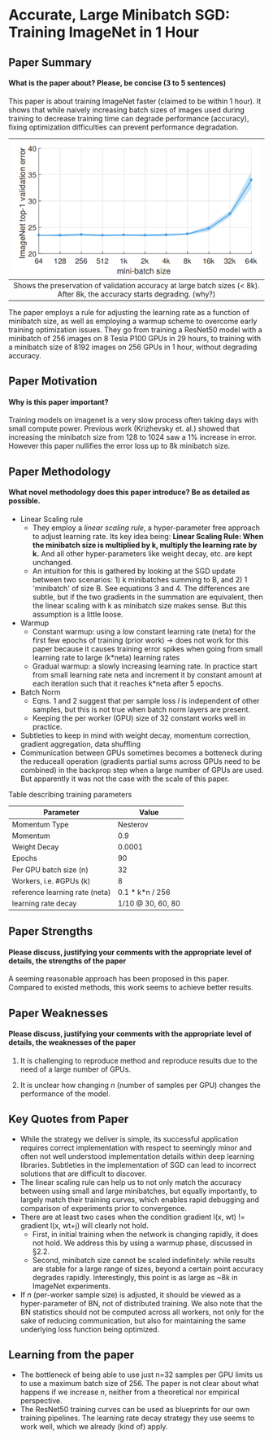 # Accurate, Large Minibatch SGD: Training ImageNet in 1 Hour

## Paper Summary
#### What is the paper about? Please, be concise (3 to 5 sentences)
This paper is about training ImageNet faster (claimed to be within 1 hour). It shows that while naively increasing batch sizes of images used during training to decrease training time can degrade performance (accuracy), fixing optimization difficulties can prevent performance degradation.

| ![alt text](../images/training_imagenet_in_one_hour.PNG) |
|:--:|
| Shows the preservation of validation accuracy at large batch sizes (< 8k). After 8k, the accuracy starts degrading. (why?) |

The paper employs a rule for adjusting the learning rate as a function of minibatch size, as well as employing a warmup scheme to overcome early training optimization issues.
They go from training a ResNet50 model with a minibatch of 256 images on 8 Tesla P100 GPUs in 29 hours, to training with a minibatch size of 8192 images on 256 GPUs in 1 hour, without degrading accuracy.


## Paper Motivation
#### Why is this paper important?
Training models on imagenet is a very slow process often taking days with small compute power. Previous work (Krizhevsky et. al.) showed that increasing the minibatch size from 128 to 1024 saw a 1% increase in error. However this paper nullifies the error loss up to 8k minibatch size.

## Paper Methodology
#### What novel methodology does this paper introduce? Be as detailed as possible.
- Linear Scaling rule
  - They employ a *linear scaling rule*, a hyper-parameter free approach to adjust learning rate. Its key idea being: **Linear Scaling Rule: When the minibatch size is multiplied by k, multiply the learning rate by k.** And all other hyper-parameters like weight decay, etc. are kept unchanged.
  - An intuition for this is gathered by looking at the SGD update between two scenarios: 1) k minibatches summing to B, and 2) 1 'minibatch' of size B. See equations 3 and 4. The differences are subtle, but if the two gradients in the summation are equivalent, then the linear scaling with k as minibatch size makes sense. But this assumption is a little loose.
- Warmup
  - Constant warmup: using a low constant learning rate (neta) for the first few epochs of training (prior work) -> does not work for this paper because it causes training error spikes when going from small learning rate to large (k*neta) learning rates
  - Gradual warmup: a slowly increasing learning rate. In practice start from small learning rate neta and increment it by constant amount at each iteration such that it reaches k*neta after 5 epochs.
- Batch Norm
  - Eqns. 1 and 2 suggest that per sample loss *l* is independent of other samples, but this is not true when batch norm layers are present.
  - Keeping the per worker (GPU) size of 32 constant works well in practice.
- Subtleties to keep in mind with weight decay, momentum correction, gradient aggregation, data shuffling
- Communication between GPUs sometimes becomes a botteneck during the reduceall operation (gradients partial sums across GPUs need to be combined) in the backprop step when a large number of GPUs are used. But apparently it was not the case with the scale of this paper.

Table describing training parameters

| Parameter   | Value |
| ----------- | ----------- |
| Momentum Type    | Nesterov        |
| Momentum   | 0.9        |
| Weight Decay   | 0.0001    |
| Epochs  | 90        |
| Per GPU batch size (n)  | 32        |
| Workers, i.e. #GPUs (k) | 8 |
| reference learning rate (neta) | 0.1 * k*n / 256 |
| learning rate decay | 1/10 @ 30, 60, 80 |

## Paper Strengths
#### Please discuss, justifying your comments with the appropriate level of details, the strengths of the paper
<!--  (i.e. novelty, theoretical approach and/or technical correctness, adequate evaluation, clarity, etc). For instance, a theoretical paper may need no experiments, while a paper with a new approach may require comparisons to existing methods. -->
A seeming reasonable approach has been proposed in this paper. Compared to existed methods, this work seems to achieve better results.

## Paper Weaknesses
#### Please discuss, justifying your comments with the appropriate level of details, the weaknesses of the paper
<!-- (i.e. lack of novelty – given references to prior work-, lack of novelty, technical errors, or/and insufficient evaluation, etc). Note: If you think there is an error in the paper, please explain why it is an error. Also remember that theoretical results/ideas are essential to CVPR (some theoretical papers may not need to have experiments). If the theory is novel and interesting, but the results did not outperform other existing algorithms, it is not necessarily a reason to reject. It is not appropriate to ask for comparisons with unpublished papers and papers published after the CVPR deadline. In all cases, please be polite and constructive. CVPR 2018 policy on dual submission and arxiv appears at: http://cvpr2018.thecvf.com/submission/main_conference/author_guidelines.	However, as to the novelty and the experimental results, I have the concerns as follows: -->

1. It is challenging to reproduce method and reproduce results due to the need of a large number of GPUs.

2. It is unclear how changing *n* (number of samples per GPU) changes the performance of the model.

## Key Quotes from Paper
- While the strategy we deliver is simple, its successful application requires correct implementation with respect to seemingly minor and often not well understood implementation details within deep learning libraries. Subtleties in the implementation of SGD can lead to incorrect solutions that are difficult to discover.
- The linear scaling rule can help us to not only match the accuracy between using small
and large minibatches, but equally importantly, to largely match their training curves, which enables rapid debugging and comparison of experiments prior to convergence.
- There are at least two cases when the condition gradient l(x, wt) != gradient l(x, wt+j) will clearly not hold.     
  - First, in initial training when the network is changing rapidly, it does not hold. We address this by using a warmup phase, discussed in §2.2.
  - Second, minibatch size cannot be scaled indefinitely: while results are stable for a large range of sizes, beyond a certain point accuracy degrades rapidly. Interestingly, this point is as large as ~8k in ImageNet experiments.
- If *n* (per-worker sample size) is adjusted, it should be viewed as a hyper-parameter of BN, not of distributed training. We also note that the BN statistics should not be computed across all workers, not only for the sake of reducing communication, but also for maintaining the same underlying loss function being optimized.

## Learning from the paper
- The bottleneck of being able to use just n=32 samples per GPU limits us to use a maximum batch size of 256. The paper is not clear about what happens if we increase *n*, neither from a theoretical nor empirical perspective.
- The ResNet50 training curves can be used as blueprints for our own training pipelines. The learning rate decay strategy they use seems to work well, which we already (kind of) apply.
